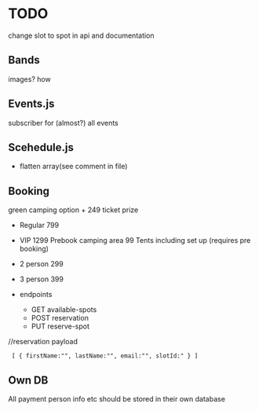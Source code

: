 # TODO

change slot to spot in api and documentation

## Bands

images? how

## Events.js

subscriber for (almost?) all events

## Scehedule.js

- flatten array(see comment in file)

## Booking

green camping option + 249
ticket prize

- Regular 799
- VIP 1299
  Prebook camping area 99
  Tents including set up (requires pre booking)
- 2 person 299
- 3 person 399

- endpoints
  - GET available-spots
  - POST reservation
  - PUT reserve-spot

//reservation payload

` [ { firstName:"", lastName:"", email:"", slotId:" } ]`

## Own DB

All payment person info etc should be stored in their own database
